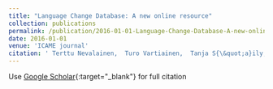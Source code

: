 ```yaml
---
title: "Language Change Database: A new online resource"
collection: publications
permalink: /publication/2016-01-01-Language-Change-Database-A-new-online-resource
date: 2016-01-01
venue: 'ICAME journal'
citation: ' Terttu Nevalainen,  Turo Vartiainen,  Tanja S{\&quot;a}ily,  Joonas Kes{\&quot;a}niemi,  Agata Dominowska,  Emily {\&quot;O}hman, &quot;Language Change Database: A new online resource.&quot; ICAME journal, 2016.'
---
```

Use [Google Scholar](https://scholar.google.com/scholar?q=Language+Change+Database:+A+new+online+resource){:target="_blank"} for full citation
